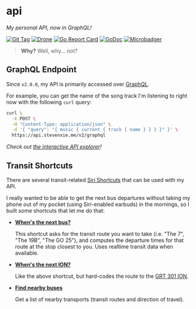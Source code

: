 # api

_My personal API, now in GraphQL!_

[![Git Tag][tag-img]][tag]
[![Drone][drone-img]][drone]
[![Go Report Card][grp-img]][grp]
[![GoDoc][godoc-img]][godoc]
[![Microbadger][microbadger-img]][microbadger]

> **Why?** Well, why... not?

## GraphQL Endpoint

Since `v2.0.0`, my API is primarily accessed over
[GraphQL](https://graphql.org/).

For example, you can get the name of the song track I'm listening to right now
with the following `curl` query:

```bash
curl \
  -X POST \
  -H "Content-Type: application/json" \
  -d '{ "query": "{ music { current { track { name } } } }" }' \
  https://api.stevenxie.me/v2/graphql
```

_Check out [the interactive API explorer](https://api.stevenxie.me/v2/graphiql)!_

## Transit Shortcuts

There are several transit-related
[Siri Shortcuts](https://support.apple.com/en-ca/guide/shortcuts/welcome/ios)
that can be used with my API.

I really wanted to be able to get the next bus departures without taking my
phone out of my pocket (using Siri-enabled earbuds) in the mornings, so I
built some shortcuts that let me do that:

- **[When's the next bus?](https://www.icloud.com/shortcuts/694bcd20da754bed82efcb94b593c37a)**

  This shortcut asks for the transit route you want to take (i.e. "The 7", "The 19B", "The GO 25"), and computes the departure times for that route
  at the stop closest to you. Uses realtime transit data when available.

- **[When's the next ION?](https://www.icloud.com/shortcuts/7dfa7d4e074043c1a97faabb71b61f90)**

  Like the above shortcut, but hard-codes the route to the
  [GRT 301 ION](https://www.grt.ca/en/ion-light-rail.aspx).

- **[Find nearby buses](https://www.icloud.com/shortcuts/d392c9705f0f442aadd2e19284118b4d)**

  Get a list of nearby transports (transit routes and direction of travel).

[tag]: https://github.com/stevenxie/api/releases
[tag-img]: https://img.shields.io/github/tag/stevenxie/api.svg
[drone]: https://ci.stevenxie.me/stevenxie/api
[drone-img]: https://ci.stevenxie.me/api/badges/stevenxie/api/status.svg
[grp]: https://goreportcard.com/report/go.stevenxie.me/api
[grp-img]: https://goreportcard.com/badge/go.stevenxie.me/api
[godoc]: https://godoc.org/go.stevenxie.me/api
[godoc-img]: https://godoc.org/go.stevenxie.me/api?status.svg
[microbadger]: https://microbadger.com/images/stevenxie/api
[microbadger-img]: https://images.microbadger.com/badges/image/stevenxie/api.svg
